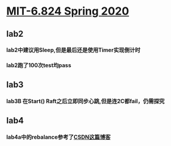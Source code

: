 # [MIT-6.824 Spring 2020](https://pdos.csail.mit.edu/6.824/schedule.html)

## lab2
####  lab2中建议用Sleep,但是最后还是使用Timer实现倒计时
####  lab2跑了100次test均pass

## lab3
####  lab3B 在Start() Raft之后立即同步心跳,但是连2C都fail，仍需探究

## lab4
####  lab4a中的rebalance参考了[CSDN这篇博客](https://blog.csdn.net/zhangdx001/article/details/105883395?utm_medium=distribute.pc_relevant.none-task-blog-BlogCommendFromBaidu-6.nonecase&depth_1-utm_source=distribute.pc_relevant.none-task-blog-BlogCommendFromBaidu-6.nonecase)
